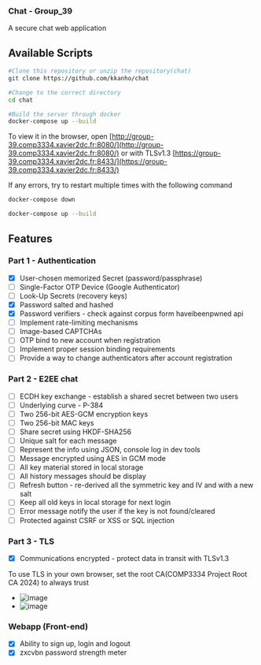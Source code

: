 ### Chat - Group_39
A secure chat web application

## Available Scripts
```sh
#Clone this repository or unzip the repository(chat)
git clone https://github.com/kkanho/chat

#Change to the correct directory
cd chat

#Build the server through docker
docker-compose up --build
```
To view it in the browser,
open [http://group-39.comp3334.xavier2dc.fr:8080/](http://group-39.comp3334.xavier2dc.fr:8080/)
or with TLSv1.3 [https://group-39.comp3334.xavier2dc.fr:8433/](https://group-39.comp3334.xavier2dc.fr:8433/)

If any errors, try to restart multiple times with the following command
```sh
docker-compose down

docker-compose up --build
```

## Features

### Part 1 - Authentication
- [x] User-chosen memorized Secret (password/passphrase)
- [ ] Single-Factor OTP Device (Google Authenticator)
- [ ] Look-Up Secrets (recovery keys)
- [x] Password salted and hashed 
- [x] Password verifiers - check against corpus form haveibeenpwned api
- [ ] Implement rate-limiting mechanisms
- [ ] Image-based CAPTCHAs
- [ ] OTP bind to new account when registration
- [ ] Implement proper session binding requirements
- [ ] Provide a way to change authenticators after account registration

### Part 2 - E2EE chat
- [ ] ECDH key exchange - establish a shared secret between two users
- [ ] Underlying curve - P-384
- [ ] Two 256-bit AES-GCM encryption keys
- [ ] Two 256-bit MAC keys
- [ ] Share secret using HKDF-SHA256
- [ ] Unique salt for each message
- [ ] Represent the info using JSON, console log in dev tools
- [ ] Message encrypted using AES in GCM mode
- [ ] All key material stored in local storage
- [ ] All history messages should be display
- [ ] Refresh button - re-derived all the symmetric key and IV and with a new salt
- [ ] Keep all old keys in local storage for next login
- [ ] Error message notify the user if the key is not found/cleared
- [ ] Protected against CSRF or XSS or SQL injection

### Part 3 - TLS
- [x] Communications encrypted - protect data in transit  with TLSv1.3

To use TLS in your own browser, set the root CA(COMP3334 Project Root CA 2024) to always trust

- ![image](https://github.com/kkanho/chat/assets/97432128/3fa19122-46fa-4463-bc2a-c8f991a7bd00)
- ![image](https://github.com/kkanho/chat/assets/97432128/b23cf8de-8785-46b3-b782-c267608d87ca)

### Webapp (Front-end)
- [x] Ability to sign up, login and logout
- [x] zxcvbn password strength meter
